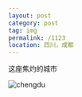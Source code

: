 ```yaml
---
layout: post
category: post
tag: img
permalink: /1123
location: 四川，成都
---
```


这座焦灼的城市

![chengdu](https://kkkkkkkkkk-1315869757.cos.ap-chengdu.myqcloud.com/post/2024-04-15-chengdu.jpg)